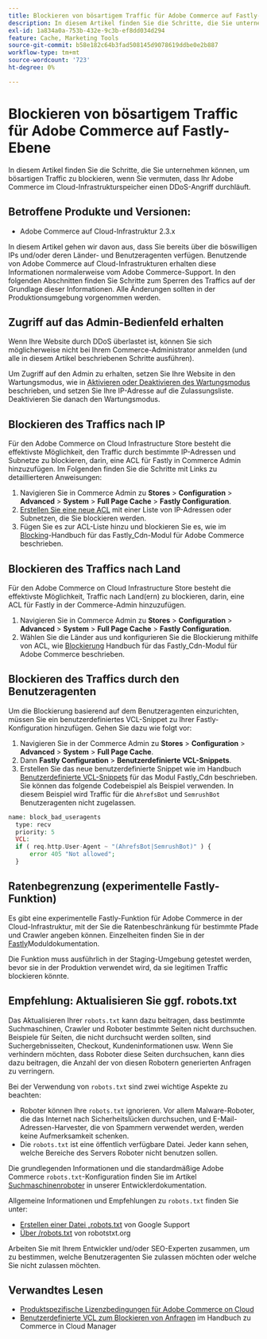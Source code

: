 ```yaml
---
title: Blockieren von bösartigem Traffic für Adobe Commerce auf Fastly-Ebene
description: In diesem Artikel finden Sie die Schritte, die Sie unternehmen können, um bösartigen Traffic zu blockieren, wenn Sie vermuten, dass Ihr Adobe Commerce im Cloud-Infrastrukturspeicher einen DDoS-Angriff durchläuft.
exl-id: 1a834a0a-753b-432e-9c3b-ef8dd034d294
feature: Cache, Marketing Tools
source-git-commit: b58e182c64b3fad508145d9078619ddbe0e2b887
workflow-type: tm+mt
source-wordcount: '723'
ht-degree: 0%

---
```


# Blockieren von bösartigem Traffic für Adobe Commerce auf Fastly-Ebene

In diesem Artikel finden Sie die Schritte, die Sie unternehmen können, um bösartigen Traffic zu blockieren, wenn Sie vermuten, dass Ihr Adobe Commerce im Cloud-Infrastrukturspeicher einen DDoS-Angriff durchläuft.

## Betroffene Produkte und Versionen:

* Adobe Commerce auf Cloud-Infrastruktur 2.3.x

In diesem Artikel gehen wir davon aus, dass Sie bereits über die böswilligen IPs und/oder deren Länder- und Benutzeragenten verfügen. Benutzende von Adobe Commerce auf Cloud-Infrastrukturen erhalten diese Informationen normalerweise vom Adobe Commerce-Support. In den folgenden Abschnitten finden Sie Schritte zum Sperren des Traffics auf der Grundlage dieser Informationen. Alle Änderungen sollten in der Produktionsumgebung vorgenommen werden.

## Zugriff auf das Admin-Bedienfeld erhalten

Wenn Ihre Website durch DDoS überlastet ist, können Sie sich möglicherweise nicht bei Ihrem Commerce-Administrator anmelden (und alle in diesem Artikel beschriebenen Schritte ausführen).

Um Zugriff auf den Admin zu erhalten, setzen Sie Ihre Website in den Wartungsmodus, wie in [Aktivieren oder Deaktivieren des Wartungsmodus](https://experienceleague.adobe.com/de/docs/commerce-operations/installation-guide/tutorials/maintenance-mode) beschrieben, und setzen Sie Ihre IP-Adresse auf die Zulassungsliste. Deaktivieren Sie danach den Wartungsmodus.

## Blockieren des Traffics nach IP

Für den Adobe Commerce on Cloud Infrastructure Store besteht die effektivste Möglichkeit, den Traffic durch bestimmte IP-Adressen und Subnetze zu blockieren, darin, eine ACL für Fastly in Commerce Admin hinzuzufügen. Im Folgenden finden Sie die Schritte mit Links zu detaillierteren Anweisungen:

1. Navigieren Sie in Commerce Admin zu **Stores** > **Configuration** > **Advanced** > **System** > **Full Page Cache** > **Fastly Configuration**.
1. [Erstellen Sie eine neue ACL](https://github.com/fastly/fastly-magento2/blob/master/Documentation/Guides/ACL.md) mit einer Liste von IP-Adressen oder Subnetzen, die Sie blockieren werden.
1. Fügen Sie es zur ACL-Liste hinzu und blockieren Sie es, wie im [Blocking](https://github.com/fastly/fastly-magento2/blob/master/Documentation/Guides/BLOCKING.md)-Handbuch für das Fastly\_Cdn-Modul für Adobe Commerce beschrieben.

## Blockieren des Traffics nach Land

Für den Adobe Commerce on Cloud Infrastructure Store besteht die effektivste Möglichkeit, Traffic nach Land(ern) zu blockieren, darin, eine ACL für Fastly in der Commerce-Admin hinzuzufügen.

1. Navigieren Sie in Commerce Admin zu **Stores** > **Configuration** > **Advanced** > **System** > **Full Page Cache** > **Fastly Configuration**.
1. Wählen Sie die Länder aus und konfigurieren Sie die Blockierung mithilfe von ACL, wie [Blockierung](https://github.com/fastly/fastly-magento2/blob/master/Documentation/Guides/BLOCKING.md) Handbuch für das Fastly\_Cdn-Modul für Adobe Commerce beschrieben.

## Blockieren des Traffics durch den Benutzeragenten

Um die Blockierung basierend auf dem Benutzeragenten einzurichten, müssen Sie ein benutzerdefiniertes VCL-Snippet zu Ihrer Fastly-Konfiguration hinzufügen. Gehen Sie dazu wie folgt vor:

1. Navigieren Sie in der Commerce Admin zu **Stores** > **Configuration** > **Advanced** > **System** > **Full Page Cache**.
1. Dann **Fastly Configuration** > **Benutzerdefinierte VCL-Snippets**.
1. Erstellen Sie das neue benutzerdefinierte Snippet wie im Handbuch [Benutzerdefinierte VCL-Snippets](https://github.com/fastly/fastly-magento2/blob/master/Documentation/Guides/CUSTOM-VCL-SNIPPETS.md) für das Modul Fastly\_Cdn beschrieben. Sie können das folgende Codebeispiel als Beispiel verwenden. In diesem Beispiel wird Traffic für die `AhrefsBot` und `SemrushBot` Benutzeragenten nicht zugelassen.

```php
name: block_bad_useragents
  type: recv
  priority: 5
  VCL:
  if ( req.http.User-Agent ~ "(AhrefsBot|SemrushBot)" ) {
      error 405 "Not allowed";
  }
```

## Ratenbegrenzung (experimentelle Fastly-Funktion)

Es gibt eine experimentelle Fastly-Funktion für Adobe Commerce in der Cloud-Infrastruktur, mit der Sie die Ratenbeschränkung für bestimmte Pfade und Crawler angeben können. Einzelheiten finden Sie in der [Fastly](https://github.com/fastly/fastly-magento2/blob/master/Documentation/Guides/RATE-LIMITING.md)Moduldokumentation.

Die Funktion muss ausführlich in der Staging-Umgebung getestet werden, bevor sie in der Produktion verwendet wird, da sie legitimen Traffic blockieren könnte.

## Empfehlung: Aktualisieren Sie ggf. robots.txt

Das Aktualisieren Ihrer `robots.txt` kann dazu beitragen, dass bestimmte Suchmaschinen, Crawler und Roboter bestimmte Seiten nicht durchsuchen. Beispiele für Seiten, die nicht durchsucht werden sollten, sind Suchergebnisseiten, Checkout, Kundeninformationen usw. Wenn Sie verhindern möchten, dass Roboter diese Seiten durchsuchen, kann dies dazu beitragen, die Anzahl der von diesen Robotern generierten Anfragen zu verringern.

Bei der Verwendung von `robots.txt` sind zwei wichtige Aspekte zu beachten:

* Roboter können Ihre `robots.txt` ignorieren. Vor allem Malware-Roboter, die das Internet nach Sicherheitslücken durchsuchen, und E-Mail-Adressen-Harvester, die von Spammern verwendet werden, werden keine Aufmerksamkeit schenken.
* Die `robots.txt` ist eine öffentlich verfügbare Datei. Jeder kann sehen, welche Bereiche des Servers Roboter nicht benutzen sollen.

Die grundlegenden Informationen und die standardmäßige Adobe Commerce `robots.txt`-Konfiguration finden Sie im Artikel [Suchmaschinenroboter](https://experienceleague.adobe.com/de/docs/commerce-admin/marketing/seo/seo-overview#search-engine-robots) in unserer Entwicklerdokumentation.

Allgemeine Informationen und Empfehlungen zu `robots.txt` finden Sie unter:

* [Erstellen einer Datei „robots.txt](https://developers.google.com/search/docs/advanced/robots/create-robots-txt) von Google Support
* [Über /robots.txt](https://www.robotstxt.org/robotstxt.html) von robotstxt.org

Arbeiten Sie mit Ihrem Entwickler und/oder SEO-Experten zusammen, um zu bestimmen, welche Benutzeragenten Sie zulassen möchten oder welche Sie nicht zulassen möchten.

## Verwandtes Lesen

* [Produktspezifische Lizenzbedingungen für Adobe Commerce on Cloud](https://www.adobe.com/content/dam/cc/en/legal/terms/enterprise/pdfs/PSLT-AdobeCommerceCloud-WW-2023v1.pdf)
* [Benutzerdefinierte VCL zum Blockieren von Anfragen](https://experienceleague.adobe.com/de/docs/commerce-on-cloud/user-guide/cdn/custom-vcl-snippets/fastly-vcl-blocking) im Handbuch zu Commerce in Cloud Manager
